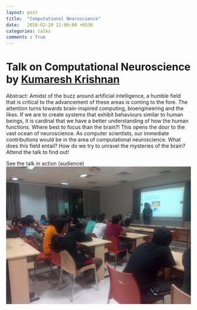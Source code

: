 ```yaml
---
layout: post
title:  "Computational Neuroscience"
date:   2018-02-20 21:00:00 +0530
categories: talks
comments : True
---
```


# Talk on Computational Neuroscience by [Kumaresh Krishnan](https://www.linkedin.com/in/kumaresh-krishnan-bb660bb0/)

Abstract: Amidst of the buzz around artificial intelligence, a humble field that is critical to the advancement of these areas is coming to the fore. The attention turns towards brain-inspired computing, bioengineering and the likes. If we are to create systems that exhibit behaviours similar to human beings, it is cardinal that we have a better understanding of how the human functions. Where best to focus than the brain?! This opens the door to the vast ocean of neuroscience. As computer scientists, our immediate contributions would be in the area of computational neuroscience. What does this field entail? How do we try to unravel the mysteries of the brain? Attend the talk to find out!


See the talk in action (audience)
![Talk in action](/images/computational-neuroscience.jpeg)
